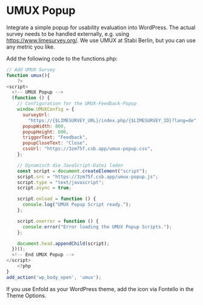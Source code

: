 # UMUX Popup

Integrate a simple popup for usability evaluation into WordPress. The actual survey needs to be handled externally, e.g. using https://www.limesurvey.org/. We use UMUX at Stabi Berlin, but you can use any metric you like.

Add the following code to the functions.php:

```js
// Add UMUX Survey
function umux(){
    ?>
<script>
  <!-- UMUX Popup -->
  (function () {
    // Configuration for the UMUX-Feedback-Popup
    window.UMUXConfig = {
      surveyUrl:
        "https://{$LIMESURVEY_URL}/index.php/{$LIMESURVEY_ID}?lang=de",
      popupWidth: 800,
      popupHeight: 600,
      triggerText: "Feedback",
      popupCloseText: "Close",
      cssUrl: "https://3zm75f.csb.app/umux-popup.css",
    };

    // Dynamisch die JavaScript-Datei laden
    const script = document.createElement("script");
    script.src = "https://3zm75f.csb.app/umux-popup.js";
    script.type = "text/javascript";
    script.async = true;

    script.onload = function () {
      console.log("UMUX Popup Script ready.");
    };

    script.onerror = function () {
      console.error("Error loading the UMUX Popup Scripts.");
    };

    document.head.appendChild(script);
  })();
  <!-- End UMUX Popup -->
</script>
    <?php
}
add_action('wp_body_open', 'umux');
```

If you use Enfold as your WordPress theme, add the icon via Fontello in the Theme Options.
